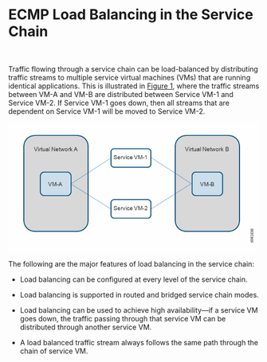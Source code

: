 # ECMP Load Balancing in the Service Chain

 

Traffic flowing through a service chain can be load-balanced by
distributing traffic streams to multiple service virtual machines (VMs)
that are running identical applications. This is illustrated in
[Figure 1](load-balancing-vnc.html#load-balance), where the traffic
streams between VM-A and VM-B are distributed between Service VM-1 and
Service VM-2. If Service VM-1 goes down, then all streams that are
dependent on Service VM-1 will be moved to Service VM-2.

![Figure 1: Load Balancing a Service Chain](images/s041830.gif)

The following are the major features of load balancing in the service
chain:

-   Load balancing can be configured at every level of the service
    chain.

-   Load balancing is supported in routed and bridged service chain
    modes.

-   Load balancing can be used to achieve high availability—if a service
    VM goes down, the traffic passing through that service VM can be
    distributed through another service VM.

-   A load balanced traffic stream always follows the same path through
    the chain of service VM.

 
